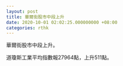 ```yaml
---
layout: post
title: 華爾街股市中段上升
date: 2020-10-01 02:02:25.000000000 +08:00
categories: rthk
---
```


華爾街股市中段上升。

道瓊斯工業平均指數報27964點，上升511點。

